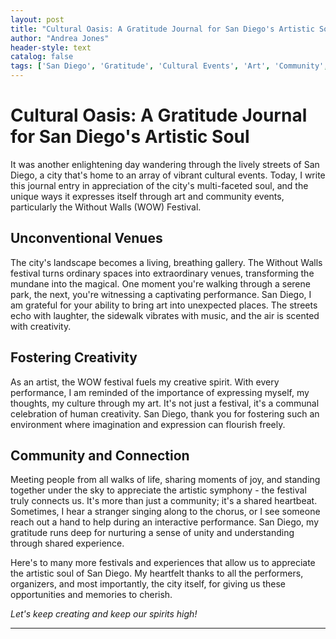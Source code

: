 ```yaml
---
layout: post
title: "Cultural Oasis: A Gratitude Journal for San Diego's Artistic Soul"
author: "Andrea Jones"
header-style: text
catalog: false
tags: ['San Diego', 'Gratitude', 'Cultural Events', 'Art', 'Community', 'Creativity', 'Without Walls Festival', 'Artistic Soul', 'Performance Art', 'Outdoor Venue']
---
```


# Cultural Oasis: A Gratitude Journal for San Diego's Artistic Soul

It was another enlightening day wandering through the lively streets of San Diego, a city that's home to an array of vibrant cultural events. Today, I write this journal entry in appreciation of the city's multi-faceted soul, and the unique ways it expresses itself through art and community events, particularly the Without Walls (WOW) Festival.

## Unconventional Venues

The city's landscape becomes a living, breathing gallery. The Without Walls festival turns ordinary spaces into extraordinary venues, transforming the mundane into the magical. One moment you're walking through a serene park, the next, you're witnessing a captivating performance. San Diego, I am grateful for your ability to bring art into unexpected places. The streets echo with laughter, the sidewalk vibrates with music, and the air is scented with creativity.

## Fostering Creativity

As an artist, the WOW festival fuels my creative spirit. With every performance, I am reminded of the importance of expressing myself, my thoughts, my culture through my art. It's not just a festival, it's a communal celebration of human creativity. San Diego, thank you for fostering such an environment where imagination and expression can flourish freely.

## Community and Connection

Meeting people from all walks of life, sharing moments of joy, and standing together under the sky to appreciate the artistic symphony - the festival truly connects us. It's more than just a community; it's a shared heartbeat. Sometimes, I hear a stranger singing along to the chorus, or I see someone reach out a hand to help during an interactive performance. San Diego, my gratitude runs deep for nurturing a sense of unity and understanding through shared experience.

Here's to many more festivals and experiences that allow us to appreciate the artistic soul of San Diego. My heartfelt thanks to all the performers, organizers, and most importantly, the city itself, for giving us these opportunities and memories to cherish.

*Let's keep creating and keep our spirits high!*

---
